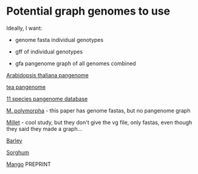 # Potential graph genomes to use

Ideally, I want:

- genome fasta individual genotypes

- gff of individual genotypes

- gfa pangenome graph of all genomes combined

[Arabidopsis thaliana pangenome](https://doi.org/10.1038/s41467-023-42029-4)

[tea pangenome](https://www.tea-pangenome.cn/)

[11 species pangenome database](https://ngdc.cncb.ac.cn/plantpan/)

[M. polymorpha](https://www.nature.com/articles/s41588-024-02071-4) - this paper has genome fastas, but no pangenome graph

[Millet](https://www.nature.com/articles/s41588-023-01423-w#Abs1) - cool study, but they don't give the vg file, only fastas, even though they said they made a graph...

[Barley](https://doi.org/10.1038/s41586-024-08187-1)

[Sorghum](https://doi.org/10.1038/s41477-021-00925-x)

[Mango](https://doi.org/10.1101/2025.05.09.653124) PREPRINT
